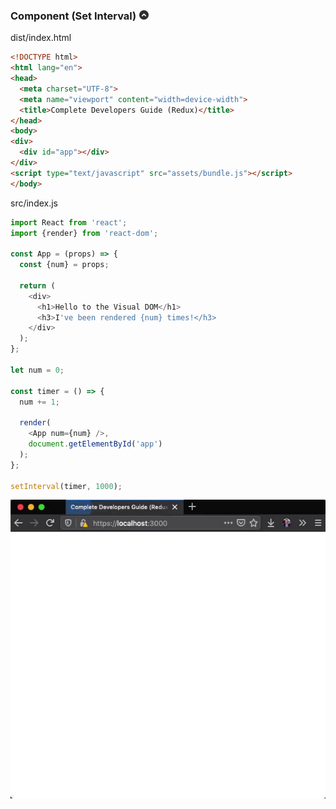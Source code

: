 ### Component (Set Interval)[![gototop](/README/images/gototop.png)](#16-react-components)

dist/index.html

```html
<!DOCTYPE html>
<html lang="en">
<head>
  <meta charset="UTF-8">
  <meta name="viewport" content="width=device-width">
  <title>Complete Developers Guide (Redux)</title>
</head>
<body>
<div>
  <div id="app"></div>
</div>
<script type="text/javascript" src="assets/bundle.js"></script>
</body>
```

src/index.js

```javascript
import React from 'react';
import {render} from 'react-dom';

const App = (props) => {
  const {num} = props;

  return (
    <div>
      <h1>Hello to the Visual DOM</h1>
      <h3>I've been rendered {num} times!</h3>
    </div>
  );
};

let num = 0;

const timer = () => {
  num += 1;

  render(
    <App num={num} />,
    document.getElementById('app')
  );
};

setInterval(timer, 1000);
```

[![Component (Set Interval)](/README/images/16-01-component-set-interval.gif)](#16-react-components)
